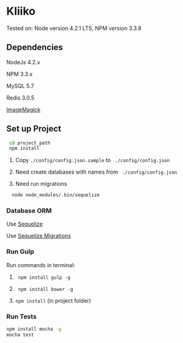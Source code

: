 # Kliiko
Tested on: Node version 4.2.1 LTS, NPM version 3.3.8

## Dependencies

NodeJs 4.2.x

NPM 3.3.x

MySQL 5.7

Redis 3.0.5

[ImageMagick](http://www.imagemagick.org/)

## Set up Project

```sh
 cd project_path
 npm install
```

1) Copy  ```./config/config.json.sample``` to  ``` ./config/config.json```

2) Need create databases with names from ``` ./config/config.json```

3) Need run migrations
```sh
  node node_modules/.bin/sequelize
```

### Database ORM

Use [Sequelize](http://docs.sequelizejs.com/en/latest/)

Use [Sequelize Migrations ](http://docs.sequelizejs.com/en/latest/docs/migrations/)

### Run Gulp

Run commands in terminal:

1) ``` npm install gulp -g```

2) ``` npm install bower -g```

3) ``` npm install ```  (in project folder)


### Run Tests
 ```sh
 npm install mocha -g
 mocha test
 ```

